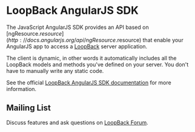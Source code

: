 # LoopBack AngularJS SDK

The JavaScript AngularJS SDK provides an API based on
[ngResource.$resource](http://docs.angularjs.org/api/ngResource.$resource)
that enable your AngularJS app to access a
[LoopBack](http://docs.strongloop.com/loopback) server application.

The client is dynamic, in other words it automatically includes all the
LoopBack models and methods you've defined on your server.
You don't have to manually write any static code.

See the official [LoopBack AngularJS SDK
documentation](http://docs.strongloop.com/display/LB/AngularJS+JavaScript+SDK)
for more information.

## Mailing List

Discuss features and ask questions on [LoopBack Forum](https://groups.google.com/forum/#!forum/loopbackjs).
